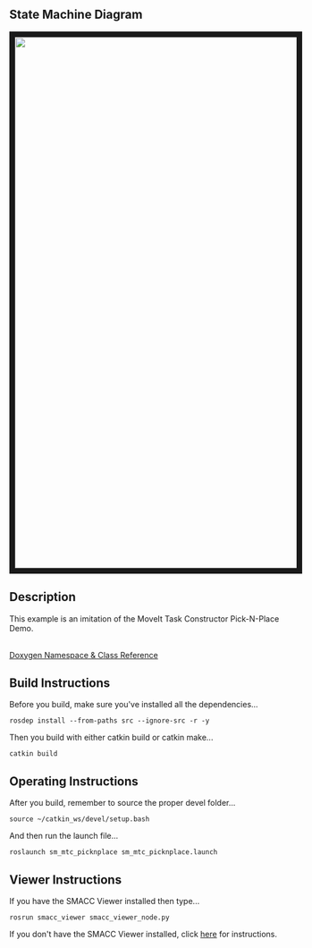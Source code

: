   <h2>State Machine Diagram</h2>
 <img src="https://github.com/reelrbtx/SMACC/blob/master/smacc_sm_reference_library/sm_mtc_picknplace/docs/smacc_state_machine_20200302-111121.dot.svg" width="950" align="center" border="10"/> 
 
 <h2>Description</h2> This example is an imitation of the MoveIt Task Constructor Pick-N-Place Demo.<br></br>
  
 <a href="https://reelrbtx.github.io/SMACC_Documentation/master/html/namespacesm__mtc_picknplace.html">Doxygen Namespace & Class Reference</a> 
 
 <h2>Build Instructions</h2>
Before you build, make sure you've installed all the dependencies...

```
rosdep install --from-paths src --ignore-src -r -y 
```

Then you build with either catkin build or catkin make...

```
catkin build
```

<h2>Operating Instructions</h2>
After you build, remember to source the proper devel folder...

```
source ~/catkin_ws/devel/setup.bash
```

And then run the launch file...

```
roslaunch sm_mtc_picknplace sm_mtc_picknplace.launch
```

 <h2>Viewer Instructions</h2>
If you have the SMACC Viewer installed then type...

```
rosrun smacc_viewer smacc_viewer_node.py
``` 

If you don't have the SMACC Viewer installed, click <a href="http://smacc.ninja/smacc-viewer/">here</a> for instructions.

